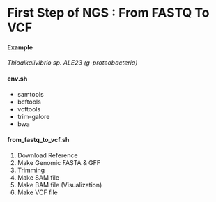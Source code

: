 # First Step of NGS : From FASTQ To VCF


#### Example
_Thioalkalivibrio sp. ALE23 (g-proteobacteria)_


#### env.sh

- samtools
- bcftools
- vcftools
- trim-galore
- bwa


#### from_fastq_to_vcf.sh

1. Download Reference
2. Make Genomic FASTA & GFF
3. Trimming
4. Make SAM file
5. Make BAM file
(Visualization)
6. Make VCF file
